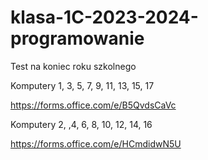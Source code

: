 # klasa-1C-2023-2024-programowanie

Test na koniec roku szkolnego

Komputery 1, 3, 5, 7, 9, 11, 13, 15, 17

https://forms.office.com/e/B5QvdsCaVc

Komputery 2, ,4, 6, 8, 10, 12, 14, 16

https://forms.office.com/e/HCmdidwN5U
